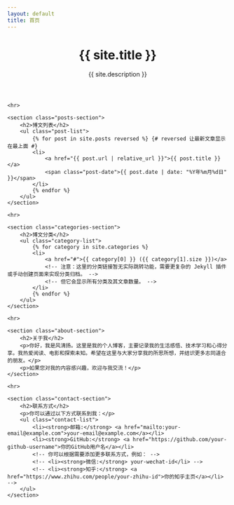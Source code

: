 ```yaml
---
layout: default
title: 首页
---
```


<div class="centered-content">
    <header>
        <h1>{{ site.title }}</h1>
        <p class="site-description">{{ site.description }}</p>
    </header>

    <hr>

    <section class="posts-section">
        <h2>博文列表</h2>
        <ul class="post-list">
            {% for post in site.posts reversed %} {# reversed 让最新文章显示在最上面 #}
            <li>
                <a href="{{ post.url | relative_url }}">{{ post.title }}</a>
                <span class="post-date">{{ post.date | date: "%Y年%m月%d日" }}</span>
            </li>
            {% endfor %}
        </ul>
    </section>

    <hr>

    <section class="categories-section">
        <h2>博文分类</h2>
        <ul class="category-list">
            {% for category in site.categories %}
            <li>
                <a href="#">{{ category[0] }} ({{ category[1].size }})</a>
                <!-- 注意：这里的分类链接暂无实际跳转功能，需要更复杂的 Jekyll 插件或手动创建页面来实现分类归档。 -->
                <!-- 但它会显示所有分类及其文章数量。 -->
            </li>
            {% endfor %}
        </ul>
    </section>

    <hr>

    <section class="about-section">
        <h2>关于我</h2>
        <p>你好，我是风清扬。这里是我的个人博客，主要记录我的生活感悟、技术学习和心得分享。我热爱阅读、电影和探索未知。希望在这里与大家分享我的所思所想，并结识更多志同道合的朋友。</p>
        <p>如果您对我的内容感兴趣，欢迎与我交流！</p>
    </section>

    <hr>

    <section class="contact-section">
        <h2>联系方式</h2>
        <p>你可以通过以下方式联系到我：</p>
        <ul class="contact-list">
            <li><strong>邮箱:</strong> <a href="mailto:your-email@example.com">your-email@example.com</a></li>
            <li><strong>GitHub:</strong> <a href="https://github.com/your-github-username">你的GitHub用户名</a></li>
            <!-- 你可以根据需要添加更多联系方式，例如： -->
            <!-- <li><strong>微信:</strong> your-wechat-id</li> -->
            <!-- <li><strong>知乎:</strong> <a href="https://www.zhihu.com/people/your-zhihu-id">你的知乎主页</a></li> -->
        </ul>
    </section>
</div>
